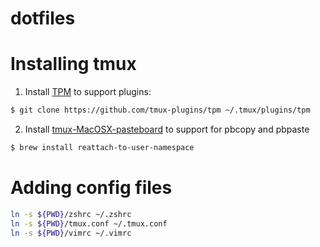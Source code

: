 dotfiles
========

# Installing tmux
1. Install [TPM][1] to support plugins:
```bash
$ git clone https://github.com/tmux-plugins/tpm ~/.tmux/plugins/tpm
```

2. Install [tmux-MacOSX-pasteboard][2] to support for pbcopy and pbpaste
``` bash
$ brew install reattach-to-user-namespace
```

# Adding config files
```bash
ln -s ${PWD}/zshrc ~/.zshrc
ln -s ${PWD}/tmux.conf ~/.tmux.conf
ln -s ${PWD}/vimrc ~/.vimrc
```

[1]: https://github.com/tmux-plugins/tpm
[2]: https://github.com/ChrisJohnsen/tmux-MacOSX-pasteboard
